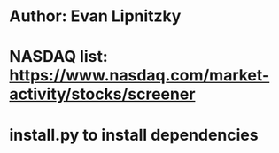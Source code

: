 # Author: Evan Lipnitzky

# NASDAQ list: https://www.nasdaq.com/market-activity/stocks/screener

# install.py to install dependencies
